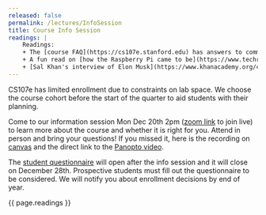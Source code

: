 ```yaml
---
released: false
permalink: /lectures/InfoSession
title: Course Info Session
readings: |
    Readings:
    + The [course FAQ](https://cs107e.stanford.edu) has answers to common questions from prospective students. 
    + A fun read on [how the Raspberry Pi came to be](https://www.techrepublic.com/article/inside-the-raspberry-pi-the-story-of-the-35-computer-that-changed-the-world/) for a taste of the adventure to come.
    + [Sal Khan's interview of Elon Musk](https://www.khanacademy.org/college-careers-more/entrepreneurship2/interviews-entrepreneurs/copy-of-khan-academy-living-room-chats/v/elon-musk). Worth a watch -- it's very inspiring!
---
```



CS107e has limited enrollment due to constraints on lab space. We choose the course cohort before the start of the quarter to aid students with their planning.

Come to our information session Mon Dec 20th 2pm ([zoom link](https://stanford.zoom.us/j/96306373862?pwd=cVYrdHI4TmhNamtoY1NCQ0FuYWlDQT09) to join live) to learn more about the course and whether it is right for you. Attend in person and bring your questions! If you missed it, here is the recording on [canvas](https://canvas.stanford.edu/courses/146439/external_tools/3367) and the direct link to the [Panopto video](
    https://stanford-pilot.hosted.panopto.com/Panopto/Pages/Viewer.aspx?id=9a9a8cfd-b9c6-4f72-8b4e-ae0401859d8a).

The [student questionnaire](https://forms.gle/KAbzfTqP9HV6QL5e9) will open after the info session and it will close on December 28th. Prospective students must fill out the questionnaire to be considered. We will notify you about enrollment decisions by end of year.

{{ page.readings }}
